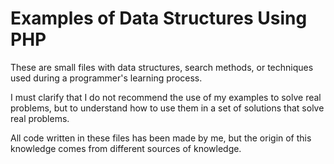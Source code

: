 <h1>Examples of Data Structures Using PHP</h1>

These are small files with data structures, search methods, or techniques used during a programmer's learning process.

I must clarify that I do not recommend the use of my examples to solve real problems, but to understand how to use them in a set of solutions that solve real problems.

All code written in these files has been made by me, but the origin of this knowledge comes from different sources of knowledge.